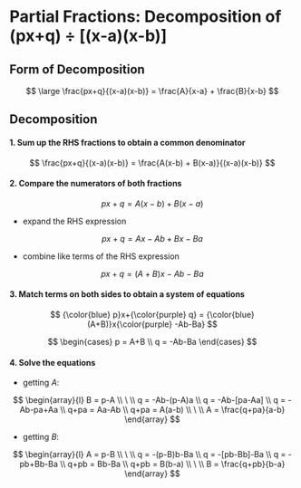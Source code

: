 # Partial Fractions: Decomposition of (px+q) ÷ [(x-a)(x-b)]

## Form of Decomposition

$$
\large
\frac{px+q}{(x-a)(x-b)} = \frac{A}{x-a} + \frac{B}{x-b}
$$

## Decomposition

#### 1. Sum up the RHS fractions to obtain a common denominator

$$
\frac{px+q}{(x-a)(x-b)} = \frac{A(x-b) + B(x-a)}{(x-a)(x-b)}
$$

#### 2. Compare the numerators of both fractions

$$
px+q = A(x-b)+B(x-a)
$$

- expand the RHS expression

$$
px+q = Ax-Ab+Bx-Ba
$$

- combine like terms of the RHS expression

$$
px+q = (A+B)x-Ab-Ba
$$

#### 3. Match terms on both sides to obtain a system of equations

$$
{\color{blue} p}x+{\color{purple} q} = {\color{blue} (A+B)}x{\color{purple} -Ab-Ba}
$$

$$
\begin{cases}
p = A+B
\\
q = -Ab-Ba
\end{cases}
$$

#### 4. Solve the equations

- getting $A$:

$$
\begin{array}{l}
B = p-A
\\
\ 
\\
q = -Ab-(p-A)a
\\
q = -Ab-[pa-Aa]
\\
q = -Ab-pa+Aa
\\
q+pa = Aa-Ab
\\
q+pa = A(a-b)
\\
\ 
\\
A = \frac{q+pa}{a-b}
\end{array}
$$

- getting $B$:

$$
\begin{array}{l}
A = p-B
\\
\ 
\\
q = -(p-B)b-Ba
\\
q = -[pb-Bb]-Ba
\\
q = -pb+Bb-Ba
\\
q+pb = Bb-Ba
\\
q+pb = B(b-a)
\\
\ 
\\
B = \frac{q+pb}{b-a}
\end{array}
$$
